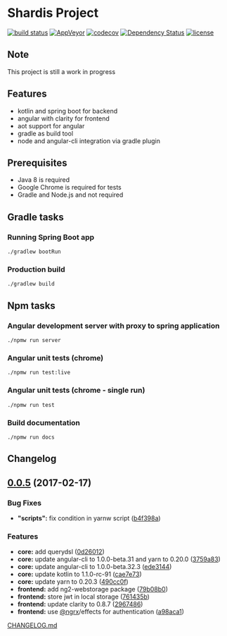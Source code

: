 # Shardis Project

[![build status](https://img.shields.io/travis/shardis/shardis/master.svg)](https://travis-ci.org/shardis/shardis)
[![AppVeyor](https://img.shields.io/appveyor/ci/kucharzyk/shardis.svg)](https://ci.appveyor.com/project/kucharzyk/shardis)
[![codecov](https://img.shields.io/codecov/c/github/shardis/shardis/master.svg)](https://codecov.io/gh/shardis/shardis)
[![Dependency Status](https://www.versioneye.com/user/projects/58aa8111b4d2a20036950e02/badge.svg?style=flat-square)](https://www.versioneye.com/user/projects/58aa8111b4d2a20036950e02)
[![license](https://img.shields.io/github/license/shardis/shardis.svg)](https://github.com/shardis/shardis)

## Note

This project is still a work in progress

## Features

* kotlin and spring boot for backend
* angular with clarity for frontend
* aot support for angular
* gradle as build tool
* node and angular-cli integration via gradle plugin

## Prerequisites

* Java 8 is required
* Google Chrome is required for tests
* Gradle and Node.js and not required

## Gradle tasks

### Running Spring Boot app
```
./gradlew bootRun 
```

### Production build
```
./gradlew build 
```

## Npm tasks

### Angular development server with proxy to spring application
```
./npmw run server 
```

### Angular unit tests (chrome)
```
./npmw run test:live 
```

### Angular unit tests (chrome - single run)
```
./npmw run test
```

### Build documentation
```
./npmw run docs
```

## Changelog

<a name="0.0.5"></a>
## [0.0.5](https://github.com/shardis/shardis/compare/v0.0.4...v0.0.5) (2017-02-17)


### Bug Fixes

* **"scripts":** fix condition in yarnw script ([b4f398a](https://github.com/shardis/shardis/commit/b4f398a))


### Features

* **core:** add querydsl ([0d26012](https://github.com/shardis/shardis/commit/0d26012))
* **core:** update angular-cli to 1.0.0-beta.31 and yarn to 0.20.0 ([3759a83](https://github.com/shardis/shardis/commit/3759a83))
* **core:** update angular-cli to 1.0.0-beta.32.3 ([ede3144](https://github.com/shardis/shardis/commit/ede3144))
* **core:** update kotlin to 1.1.0-rc-91 ([cae7e73](https://github.com/shardis/shardis/commit/cae7e73))
* **core:** update yarn to 0.20.3 ([490cc0f](https://github.com/shardis/shardis/commit/490cc0f))
* **frontend:** add ng2-webstorage package ([79b08b0](https://github.com/shardis/shardis/commit/79b08b0))
* **frontend:** store jwt in local storage ([761435b](https://github.com/shardis/shardis/commit/761435b))
* **frontend:** update clarity to 0.8.7 ([2967486](https://github.com/shardis/shardis/commit/2967486))
* **frontend:** use [@ngrx](https://github.com/ngrx)/effects for authentication ([a98aca1](https://github.com/shardis/shardis/commit/a98aca1))


[CHANGELOG.md](CHANGELOG.md)
